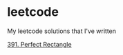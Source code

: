 # leetcode
My leetcode solutions that I've written

[391. Perfect Rectangle](./391-perfect-rectangle)
